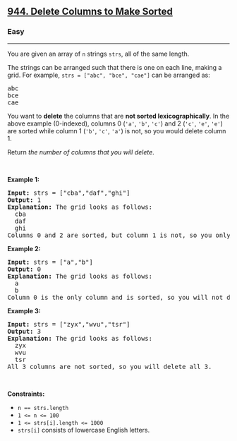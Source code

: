 <h2><a href="https://leetcode.com/problems/delete-columns-to-make-sorted/">944. Delete Columns to Make Sorted</a></h2><h3>Easy</h3><hr><div style="user-select: auto;"><p style="user-select: auto;">You are given an array of <code style="user-select: auto;">n</code> strings <code style="user-select: auto;">strs</code>, all of the same length.</p>

<p style="user-select: auto;">The strings can be arranged such that there is one on each line, making a grid. For example, <code style="user-select: auto;">strs = ["abc", "bce", "cae"]</code> can be arranged as:</p>

<pre style="user-select: auto;">abc
bce
cae
</pre>

<p style="user-select: auto;">You want to <strong style="user-select: auto;">delete</strong> the columns that are <strong style="user-select: auto;">not sorted lexicographically</strong>. In the above example (0-indexed), columns 0 (<code style="user-select: auto;">'a'</code>, <code style="user-select: auto;">'b'</code>, <code style="user-select: auto;">'c'</code>) and 2 (<code style="user-select: auto;">'c'</code>, <code style="user-select: auto;">'e'</code>, <code style="user-select: auto;">'e'</code>) are sorted while column 1 (<code style="user-select: auto;">'b'</code>, <code style="user-select: auto;">'c'</code>, <code style="user-select: auto;">'a'</code>) is not, so you would delete column 1.</p>

<p style="user-select: auto;">Return <em style="user-select: auto;">the number of columns that you will delete</em>.</p>

<p style="user-select: auto;">&nbsp;</p>
<p style="user-select: auto;"><strong style="user-select: auto;">Example 1:</strong></p>

<pre style="user-select: auto;"><strong style="user-select: auto;">Input:</strong> strs = ["cba","daf","ghi"]
<strong style="user-select: auto;">Output:</strong> 1
<strong style="user-select: auto;">Explanation:</strong> The grid looks as follows:
  cba
  daf
  ghi
Columns 0 and 2 are sorted, but column 1 is not, so you only need to delete 1 column.
</pre>

<p style="user-select: auto;"><strong style="user-select: auto;">Example 2:</strong></p>

<pre style="user-select: auto;"><strong style="user-select: auto;">Input:</strong> strs = ["a","b"]
<strong style="user-select: auto;">Output:</strong> 0
<strong style="user-select: auto;">Explanation:</strong> The grid looks as follows:
  a
  b
Column 0 is the only column and is sorted, so you will not delete any columns.
</pre>

<p style="user-select: auto;"><strong style="user-select: auto;">Example 3:</strong></p>

<pre style="user-select: auto;"><strong style="user-select: auto;">Input:</strong> strs = ["zyx","wvu","tsr"]
<strong style="user-select: auto;">Output:</strong> 3
<strong style="user-select: auto;">Explanation:</strong> The grid looks as follows:
  zyx
  wvu
  tsr
All 3 columns are not sorted, so you will delete all 3.
</pre>

<p style="user-select: auto;">&nbsp;</p>
<p style="user-select: auto;"><strong style="user-select: auto;">Constraints:</strong></p>

<ul style="user-select: auto;">
	<li style="user-select: auto;"><code style="user-select: auto;">n == strs.length</code></li>
	<li style="user-select: auto;"><code style="user-select: auto;">1 &lt;= n &lt;= 100</code></li>
	<li style="user-select: auto;"><code style="user-select: auto;">1 &lt;= strs[i].length &lt;= 1000</code></li>
	<li style="user-select: auto;"><code style="user-select: auto;">strs[i]</code> consists of lowercase English letters.</li>
</ul>
</div>